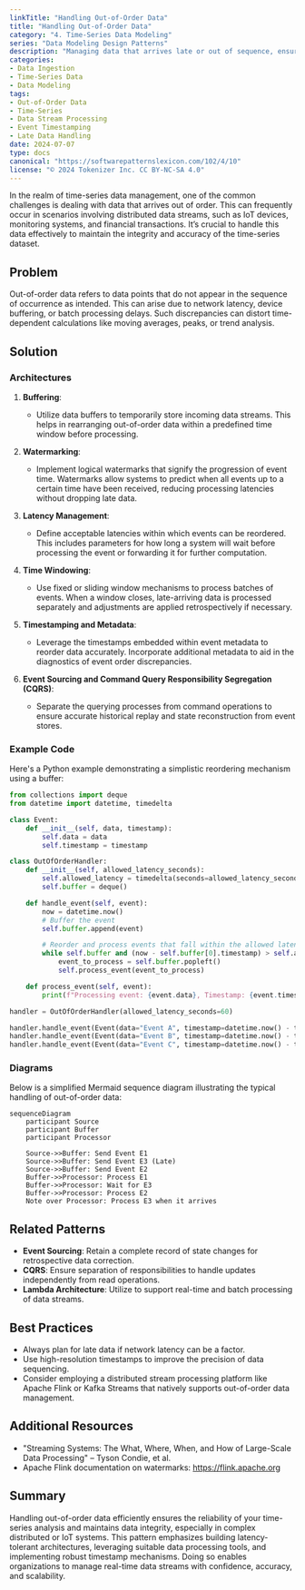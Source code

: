 ```yaml
---
linkTitle: "Handling Out-of-Order Data"
title: "Handling Out-of-Order Data"
category: "4. Time-Series Data Modeling"
series: "Data Modeling Design Patterns"
description: "Managing data that arrives late or out of sequence, ensuring accurate time-series."
categories:
- Data Ingestion
- Time-Series Data
- Data Modeling
tags:
- Out-of-Order Data
- Time-Series
- Data Stream Processing
- Event Timestamping
- Late Data Handling
date: 2024-07-07
type: docs
canonical: "https://softwarepatternslexicon.com/102/4/10"
license: "© 2024 Tokenizer Inc. CC BY-NC-SA 4.0"
---
```



In the realm of time-series data management, one of the common challenges is dealing with data that arrives out of order. This can frequently occur in scenarios involving distributed data streams, such as IoT devices, monitoring systems, and financial transactions. It’s crucial to handle this data effectively to maintain the integrity and accuracy of the time-series dataset.

## Problem

Out-of-order data refers to data points that do not appear in the sequence of occurrence as intended. This can arise due to network latency, device buffering, or batch processing delays. Such discrepancies can distort time-dependent calculations like moving averages, peaks, or trend analysis.

## Solution

### Architectures

1. **Buffering**:
   - Utilize data buffers to temporarily store incoming data streams. This helps in rearranging out-of-order data within a predefined time window before processing.
  
2. **Watermarking**:
   - Implement logical watermarks that signify the progression of event time. Watermarks allow systems to predict when all events up to a certain time have been received, reducing processing latencies without dropping late data.
  
3. **Latency Management**:
   - Define acceptable latencies within which events can be reordered. This includes parameters for how long a system will wait before processing the event or forwarding it for further computation.

4. **Time Windowing**:
   - Use fixed or sliding window mechanisms to process batches of events. When a window closes, late-arriving data is processed separately and adjustments are applied retrospectively if necessary.

5. **Timestamping and Metadata**:
   - Leverage the timestamps embedded within event metadata to reorder data accurately. Incorporate additional metadata to aid in the diagnostics of event order discrepancies.

6. **Event Sourcing and Command Query Responsibility Segregation (CQRS)**:
   - Separate the querying processes from command operations to ensure accurate historical replay and state reconstruction from event stores.
   
### Example Code

Here's a Python example demonstrating a simplistic reordering mechanism using a buffer:

```python
from collections import deque
from datetime import datetime, timedelta

class Event:
    def __init__(self, data, timestamp):
        self.data = data
        self.timestamp = timestamp

class OutOfOrderHandler:
    def __init__(self, allowed_latency_seconds):
        self.allowed_latency = timedelta(seconds=allowed_latency_seconds)
        self.buffer = deque()

    def handle_event(self, event):
        now = datetime.now()
        # Buffer the event
        self.buffer.append(event)

        # Reorder and process events that fall within the allowed latency
        while self.buffer and (now - self.buffer[0].timestamp) > self.allowed_latency:
            event_to_process = self.buffer.popleft()
            self.process_event(event_to_process)

    def process_event(self, event):
        print(f"Processing event: {event.data}, Timestamp: {event.timestamp}")

handler = OutOfOrderHandler(allowed_latency_seconds=60)

handler.handle_event(Event(data="Event A", timestamp=datetime.now() - timedelta(seconds=50)))
handler.handle_event(Event(data="Event B", timestamp=datetime.now() - timedelta(seconds=20)))
handler.handle_event(Event(data="Event C", timestamp=datetime.now() - timedelta(seconds=70)))
```

### Diagrams

Below is a simplified Mermaid sequence diagram illustrating the typical handling of out-of-order data:

```mermaid
sequenceDiagram
    participant Source
    participant Buffer
    participant Processor

    Source->>Buffer: Send Event E1
    Source->>Buffer: Send Event E3 (Late)
    Source->>Buffer: Send Event E2
    Buffer->>Processor: Process E1
    Buffer->>Processor: Wait for E3
    Buffer->>Processor: Process E2
    Note over Processor: Process E3 when it arrives
```

## Related Patterns

- **Event Sourcing**: Retain a complete record of state changes for retrospective data correction.
- **CQRS**: Ensure separation of responsibilities to handle updates independently from read operations.
- **Lambda Architecture**: Utilize to support real-time and batch processing of data streams.
  
## Best Practices

- Always plan for late data if network latency can be a factor.
- Use high-resolution timestamps to improve the precision of data sequencing.
- Consider employing a distributed stream processing platform like Apache Flink or Kafka Streams that natively supports out-of-order data management.

## Additional Resources

- "Streaming Systems: The What, Where, When, and How of Large-Scale Data Processing" – Tyson Condie, et al.
- Apache Flink documentation on watermarks: https://flink.apache.org

## Summary

Handling out-of-order data efficiently ensures the reliability of your time-series analysis and maintains data integrity, especially in complex distributed or IoT systems. This pattern emphasizes building latency-tolerant architectures, leveraging suitable data processing tools, and implementing robust timestamp mechanisms. Doing so enables organizations to manage real-time data streams with confidence, accuracy, and scalability.
